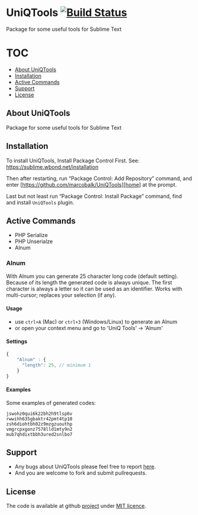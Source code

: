 # UniQTools  [![Build Status](https://travis-ci.org/marcobalk/UniQTools.svg?branch=master)](https://travis-ci.org/marcobalk/UniQTools)

Package for some useful tools for Sublime Text

# TOC
<!-- MarkdownTOC -->

- [About UniQTools](#about-uniqtools)
- [Installation](#installation)
- [Active Commands](#active-commands)
- [Support](#support)
- [License](#license)

<!-- /MarkdownTOC -->


## About UniQTools
Package for some useful tools for Sublime Text

## Installation

To install UniQTools, Install Package Control First. See: <https://sublime.wbond.net/installation>

Then after restarting, run “Package Control: Add Repository” command, and enter [https://github.com/marcobalk/UniQTools][home] at the prompt.

Last but not least run “Package Control: Install Package” command, find and install `UniQTools` plugin.


## Active Commands

- PHP Serialize
- PHP Unserialze
- Alnum

### Alnum
With Alnum you can generate 25 character long code (default setting). Because of its length the generated code is always unique.
The first character is always a letter so it can be used as an identifier.
Works with multi-cursor; replaces your selection (if any).

#### Usage
- use `ctrl+A` (Mac) or `ctrl+3` (Windows/Linux) to generate an Alnum
- or open your context menu and go to 'UniQ Tools' -> 'Alnum'

#### Settings
```js
{
	"Alnum" : {
	  "length": 25, // minimum 1
	}
}
```

#### Examples
Some examples of generated codes:
```
jswohz0qui6k22bh2h9tlsp6v
rwwihh635gbaktr42pmt4tp10
zsh6diohtbh02z9mzgzuouthp
vmgrcpxgonz7578lld1mty9n2
mub7qhdixtbbh3ured2snlbo7
```

## Support

- Any bugs about UniQTools please feel free to report [here][issue].
- And you are welcome to fork and submit pullrequests.

## License

The code is available at github [project][home] under [MIT licence][1].

 [home]: https://github.com/marcobalk/UniQTools
 [issue]: https://github.com/marcobalk/UniQTools/issues
 [1]: https://github.com/marcobalk/UniQTools/blob/master/LICENSE

